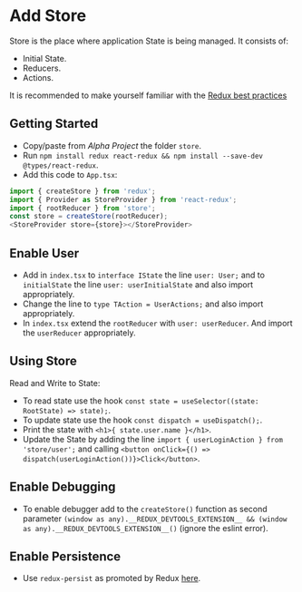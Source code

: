 # Add Store

Store is the place where application State is being managed. It consists of:
- Initial State.
- Reducers.
- Actions.

It is recommended to make yourself familiar with the [Redux best practices](https://redux.js.org/style-guide/style-guide)

## Getting Started

- Copy/paste from *Alpha Project* the folder `store`.
- Run `npm install redux react-redux && npm install --save-dev @types/react-redux`.
- Add this code to `App.tsx`:
```javascript
import { createStore } from 'redux';
import { Provider as StoreProvider } from 'react-redux';
import { rootReducer } from 'store';
const store = createStore(rootReducer);
<StoreProvider store={store}></StoreProvider>
```

## Enable User

- Add in `index.tsx` to `interface IState` the line `user: User;` and to `initialState` the line `user: userInitialState` and also import appropriately.
- Change the line to `type TAction = UserActions;` and also import appropriately.
- In `index.tsx` extend the `rootReducer` with `user: userReducer`. And import the `userReducer` appropriately.

## Using Store

Read and Write to State:
- To read state use the hook `const state = useSelector((state: RootState) => state);`.
- To update state use the hook `const dispatch = useDispatch();`.
- Print the state with `<h1>{ state.user.name }</h1>`.
- Update the State by adding the line `import { userLoginAction } from 'store/user';` and calling `<button onClick={() => dispatch(userLoginAction())}>Click</button>`.

## Enable Debugging

- To enable debugger add to the `createStore()` function as second parameter `(window as any).__REDUX_DEVTOOLS_EXTENSION__ && (window as any).__REDUX_DEVTOOLS_EXTENSION__()` (ignore the eslint error).

## Enable Persistence
- Use `redux-persist` as promoted by Redux [here](https://redux.js.org/introduction/ecosystem#persistence).
